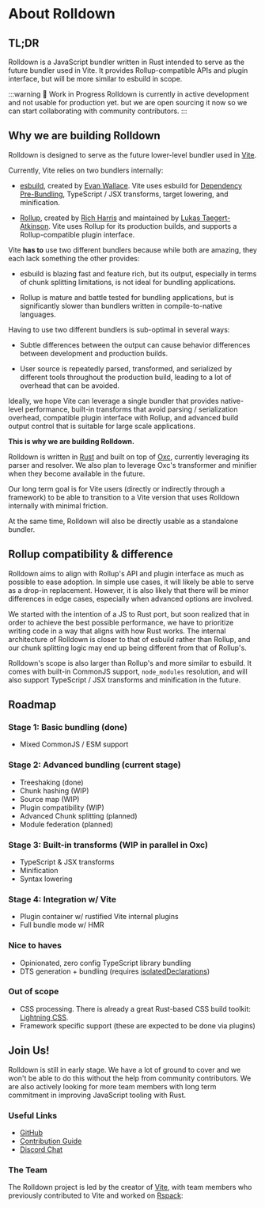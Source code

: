 <script setup>
import { VPTeamMembers } from 'vitepress/theme'

const members = [
  {
    avatar: 'https://www.github.com/yyx990803.png',
    name: 'Evan You',
    title: 'Project lead',
    links: [
      { icon: 'github', link: 'https://github.com/yyx990803' },
      { icon: 'twitter', link: 'https://twitter.com/youyuxi' }
    ]
  },
  {
    avatar: 'https://www.github.com/hyf0.png',
    name: 'Yunfei He',
    links: [
      { icon: 'github', link: 'https://github.com/hyf0' },
      { icon: 'twitter', link: 'https://twitter.com/_hyf0' }
    ]
  },
  {
    avatar: 'https://www.github.com/underfin.png',
    name: 'Kui Li (underfin)',
    links: [
      { icon: 'github', link: 'https://github.com/underfin' }
    ]
  }
]
</script>

# About Rolldown

## TL;DR

Rolldown is a JavaScript bundler written in Rust intended to serve as the future bundler used in Vite. It provides Rollup-compatible APIs and plugin interface, but will be more similar to esbuild in scope.


:::warning 🚧 Work in Progress
Rolldown is currently in active development and not usable for production yet. but we are open sourcing it now so we can start collaborating with community contributors.
:::

## Why we are building Rolldown

Rolldown is designed to serve as the future lower-level bundler used in [Vite](https://vitejs.dev/).

Currently, Vite relies on two bundlers internally:

- [esbuild](https://github.com/evanw/esbuild), created by [Evan Wallace](https://github.com/evanw). Vite uses esbuild for [Dependency Pre-Bundling](https://vitejs.dev/guide/dep-pre-bundling), TypeScript / JSX transforms, target lowering, and minification.

- [Rollup](https://github.com/rollup/rollup), created by [Rich Harris](https://github.com/Rich-Harris) and maintained by [Lukas Taegert-Atkinson](https://github.com/lukastaegert). Vite uses Rollup for its production builds, and supports a Rollup-compatible plugin interface.

Vite **has to** use two different bundlers because while both are amazing, they each lack something the other provides:

- esbuild is blazing fast and feature rich, but its output, especially in terms of chunk splitting limitations, is not ideal for bundling applications.

- Rollup is mature and battle tested for bundling applications, but is significantly slower than bundlers written in compile-to-native languages.

Having to use two different bundlers is sub-optimal in several ways:

- Subtle differences between the output can cause behavior differences between development and production builds.

- User source is repeatedly parsed, transformed, and serialized by different tools throughout the production build, leading to a lot of overhead that can be avoided.

Ideally, we hope Vite can leverage a single bundler that provides native-level performance, built-in transforms that avoid parsing / serialization overhead, compatible plugin interface with Rollup, and advanced build output control that is suitable for large scale applications.

**This is why we are building Rolldown.**

Rolldown is written in [Rust](https://www.rust-lang.org/) and built on top of [Oxc](https://oxc-project.github.io/), currently leveraging its parser and resolver. We also plan to leverage Oxc's transformer and minifier when they become available in the future.

Our long term goal is for Vite users (directly or indirectly through a framework) to be able to transition to a Vite version that uses Rolldown internally with minimal friction.

At the same time, Rolldown will also be directly usable as a standalone bundler.

## Rollup compatibility & difference

Rolldown aims to align with Rollup's API and plugin interface as much as possible to ease adoption. In simple use cases, it will likely be able to serve as a drop-in replacement. However, it is also likely that there will be minor differences in edge cases, especially when advanced options are involved.

We started with the intention of a JS to Rust port, but soon realized that in order to achieve the best possible performance, we have to prioritize writing code in a way that aligns with how Rust works. The internal architecture of Rolldown is closer to that of esbuild rather than Rollup, and our chunk splitting logic may end up being different from that of Rollup's.

Rolldown's scope is also larger than Rollup's and more similar to esbuild. It comes with built-in CommonJS support, `node_modules` resolution, and will also support TypeScript / JSX transforms and minification in the future.

## Roadmap

### Stage 1: Basic bundling (done)

- Mixed CommonJS / ESM support

### Stage 2: Advanced bundling (current stage)

- Treeshaking (done)
- Chunk hashing (WIP)
- Source map (WIP)
- Plugin compatibility (WIP)
- Advanced Chunk splitting (planned)
- Module federation (planned)

### Stage 3: Built-in transforms (WIP in parallel in Oxc)

- TypeScript & JSX transforms
- Minification
- Syntax lowering

### Stage 4: Integration w/ Vite

- Plugin container w/ rustified Vite internal plugins
- Full bundle mode w/ HMR

### Nice to haves

- Opinionated, zero config TypeScript library bundling
- DTS generation + bundling (requires [isolatedDeclarations](https://github.com/microsoft/TypeScript/issues/47947))

### Out of scope

- CSS processing. There is already a great Rust-based CSS build toolkit: [Lightning CSS](https://lightningcss.dev/).
- Framework specific support (these are expected to be done via plugins)

## Join Us!

Rolldown is still in early stage. We have a lot of ground to cover and we won't be able to do this without the help from community contributors. We are also actively looking for more team members with long term commitment in improving JavaScript tooling with Rust.

### Useful Links

- [GitHub](https://github.com/rolldown-rs/rolldown)
- [Contribution Guide](/contrib-guide/)
- [Discord Chat](https://discord.gg/vsZxvsfgC5)

### The Team

The Rolldown project is led by the creator of [Vite](https://vitejs.dev/), with team members who previously contributed to Vite and worked on [Rspack](https://www.rspack.dev/):

<VPTeamMembers size="small" :members="members" />
